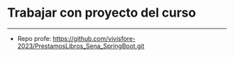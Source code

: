 # Trabajar con proyecto del curso

-----------------------------------------

- Repo profe: https://github.com/vivisfore-2023/PrestamosLibros_Sena_SpringBoot.git
